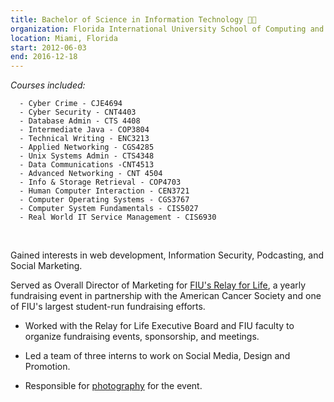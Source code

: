 ```yaml
---
title: Bachelor of Science in Information Technology 👨‍🎓
organization: Florida International University School of Computing and Information Sciences
location: Miami, Florida
start: 2012-06-03
end: 2016-12-18
---
```


_Courses included:_

```
  - Cyber Crime - CJE4694
  - Cyber Security - CNT4403
  - Database Admin - CTS 4408
  - Intermediate Java - COP3804
  - Technical Writing - ENC3213
  - Applied Networking - CGS4285
  - Unix Systems Admin - CTS4348
  - Data Communications -CNT4513
  - Advanced Networking - CNT 4504
  - Info & Storage Retrieval - COP4703
  - Human Computer Interaction - CEN3721
  - Computer Operating Systems - CGS3767
  - Computer System Fundamentals - CIS5027
  - Real World IT Service Management - CIS6930
```

&ensp;

Gained interests in web development, Information Security, Podcasting, and Social Marketing.

Served as Overall Director of Marketing for [FIU's Relay for Life](https://secure.acsevents.org/site/STR?pg=entry&fr_id=98866), a yearly fundraising event in partnership with the American Cancer Society and one of FIU's largest student-run fundraising efforts.

- Worked with the Relay for Life Executive Board and FIU faculty to organize fundraising events, sponsorship, and meetings.

- Led a team of three interns to work on Social Media, Design and Promotion.

- Responsible for [photography](https://www.facebook.com/media/set/?vanity=fiurelay&set=a.1286665411348618) for the event.

&ensp;

